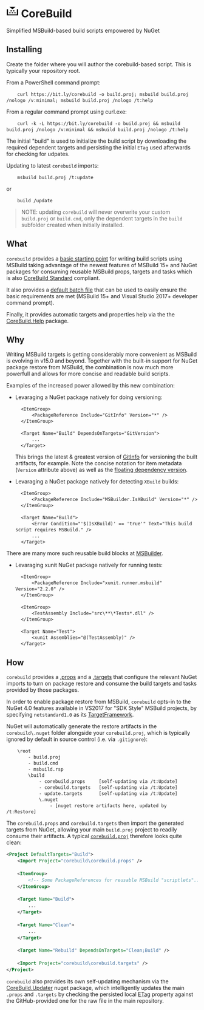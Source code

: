 ![Icon](https://raw.githubusercontent.com/kzu/corebuild/master/docs/corebuild-32.png) CoreBuild
================

Simplified MSBuild-based build scripts empowered by NuGet


## Installing

Create the folder where you will author the corebuild-based script. 
This is typically your repository root.

From a PowerShell command prompt:

		curl https://bit.ly/corebuild -o build.proj; msbuild build.proj /nologo /v:minimal; msbuild build.proj /nologo /t:help

From a regular command prompt using curl.exe:

		curl -k -L https://bit.ly/corebuild -o build.proj && msbuild build.proj /nologo /v:minimal && msbuild build.proj /nologo /t:help
	
The initial "build" is used to initialize the build script by downloading the required dependent 
targets and persisting the initial `ETag` used afterwards for checking for udpates.

Updating to latest `corebuild` imports:

		msbuild build.proj /t:update

or

		build /update

> NOTE: updating `corebuild` will never overwrite your custom `build.proj` or 
> `build.cmd`, only the dependent targets in the `build` subfolder created when initially installed.


## What

`corebuild` provides a [basic starting point](https://github.com/kzu/corebuild/blob/master/src/build.proj) 
for writing build scripts using MSBuild taking advantage of the newest features of MSBuild 15+ 
and NuGet packages for consuming reusable MSBuild props, targets and tasks which is also 
[CoreBuild Standard](http://www.corebuild.io) compliant.

It also provides a [default batch file](https://github.com/kzu/corebuild/blob/master/src/build.cmd) 
that can be used to easily ensure the basic requirements are met (MSBuild 15+ and Visual Studio 
2017+ developer command prompt).

Finally, it provides automatic targets and properties help via the the 
[CoreBuild.Help](https://www.nuget.org/packages/CoreBuild.Help) package.

## Why

Writing MSBuild targets is getting considerably more convenient as MSBuild is evolving in 
v15.0 and beyond. Together with the built-in support for NuGet package restore from MSBuild, 
the combination is now much more powerfull and allows for more concise and readable build scripts.

Examples of the increased power allowed by this new combination:

* Levaraging a NuGet package natively for doing versioning:

		<ItemGroup>
			<PackageReference Include="GitInfo" Version="*" />
		</ItemGroup>

		<Target Name="Build" DependsOnTargets="GitVersion">
			...
		</Target>

  This brings the latest & greatest version of [GitInfo](https://www.nuget.org/packages/GitInfo) 
  for versioning the built artifacts, for example.
  Note the concise notation for item metadata (`Version` attribute above) as 
  well as the [floating dependency version](https://docs.nuget.org/ndocs/consume-packages/dependency-resolution#floating-versions).

* Levaraging a NuGet package natively for detecting `XBuild` builds:

		<ItemGroup>
			<PackageReference Include="MSBuilder.IsXBuild" Version="*" />
		</ItemGroup>

		<Target Name="Build">
			<Error Condition="'$(IsXBuild)' == 'true'" Text="This build script requires MSBuild." />
			...
		</Target>


There are many more such reusable build blocks at [MSBuilder](https://github.com/MobileEssentials/MSBuilder).

* Levaraging xunit NuGet package natively for running tests:

		<ItemGroup>
			<PackageReference Include="xunit.runner.msbuild" Version="2.2.0" />
		</ItemGroup>

		<ItemGroup>
			<TestAssembly Include="src\**\*Tests*.dll" />
		</ItemGroup>

		<Target Name="Test">
			<xunit Assemblies="@(TestAssembly)" />
		</Target>


## How

`corebuild` provides a [.props](https://github.com/kzu/corebuild/blob/master/src/build/corebuild.props) and 
a [.targets](https://github.com/kzu/corebuild/blob/master/src/build/corebuild.targets) that configure the 
relevant NuGet imports to turn on package restore and consume the build targets and tasks provided by those 
packages.

In order to enable package restore from MSBuild, `corebuild` opts-in to the NuGet 4.0 features available 
in VS2017 for "SDK Style" MSBuild projects, by specifying `netstandard1.0` as its 
[TargetFramework](https://github.com/kzu/corebuild/blob/master/src/build/corebuild.props#L5).

NuGet will automatically generate the restore artifacts in the `corebuild\.nuget` folder alongside your 
`corebuild.proj`, which is typically ignored by default in source control (i.e. via `.gitignore`):

		\root
			- build.proj
			- build.cmd
			- msbuild.rsp
			\build
				- corebuild.props     [self-updating via /t:Update]
				- corebuild.targets   [self-updating via /t:Update]
				- update.targets      [self-updating via /t:Update]
				\.nuget
					- [nuget restore artifacts here, updated by /t:Restore]

The `corebuild.props` and `corebuild.targets` then import the generated targets from NuGet, allowing 
your main `build.proj` project to readily consume their artifacts. 
A typical [`corebuild.proj`](https://github.com/kzu/corebuild/blob/master/src/build.proj) therefore 
looks quite clean:

```xml
<Project DefaultTargets="Build">
	<Import Project="corebuild\corebuild.props" />

	<ItemGroup>
		<!-- Some PackageReferences for reusable MSBuild "scriptlets"... -->
	</ItemGroup>

	<Target Name="Build">
		...
	</Target>

	<Target Name="Clean">
		...
	</Target>

	<Target Name="Rebuild" DependsOnTargets="Clean;Build" />

	<Import Project="corebuild\corebuild.targets" />
</Project>
```

`corebuild` also provides its own self-updating mechanism via the [CoreBuild.Updater](https://www.nuget.org/packages/CoreBuild.Updater) 
nuget package, which intelligently updates the main `.props` and `.targets` by checking the persisted local 
[ETag](https://github.com/kzu/corebuild/blob/master/src/build/corebuild.props#L13) property against the 
GitHub-provided one for the raw file in the main repository.
